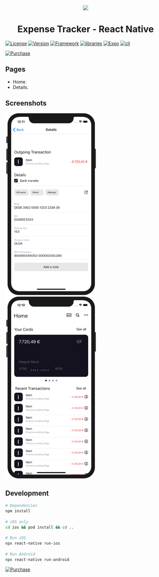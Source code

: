 <p align="center">
  <a>
    <img width="100px" src="https://smartmulticlipboard.com/images/ss/icons.png">
  </a>
  <h1 align="center">Expense Tracker - React Native</h1>  
</p>

[![License](https://img.shields.io/github/license/AbdelhamidLarachi/react-native-ecommerce)](https://github.com/AbdelhamidLarachi/react-native-ecommerce/blob/main/LICENSE) [![Version](https://img.shields.io/badge/version-v1.0.0-blue)]() [![Framework](https://img.shields.io/badge/Made%20with-React_native-blue?style=flat&logo=react)](https://reactnative.dev/) [![libraries](https://img.shields.io/badge/%20-no%20third%20party%20libraries-lightgrey)]() [![Expo](https://img.shields.io/badge/-expo-blue)]() [![cli](https://img.shields.io/badge/-cli-blue)]()

[![Purchase](https://img.shields.io/badge/GET-Purchase-ff69B4?style=for-the-badge)](https://bleusoft-50cef.web.app/react-native-expense-tracker)


## Pages

- Home.
- Details.

## Screenshots

<img width="288px" src="https://raw.githubusercontent.com/AbdelhamidLarachi/react-native-expense-tracker/master/img/details.png"> <img width="288px" src="https://raw.githubusercontent.com/AbdelhamidLarachi/react-native-expense-tracker/master/img/home.png?token=AH6YGRZYQODZUITBNZFROCK746MTM">


## Development

```bash
# Dependencies
npm install

# iOS only
cd ios && pod install && cd ..

# Run iOS
npx react-native run-ios

# Run Android
npx react-native run-android

```

[![Purchase](https://img.shields.io/badge/GET-Purchase-ff69B4?style=for-the-badge)](https://bleusoft-50cef.web.app/react-native-expense-tracker)

